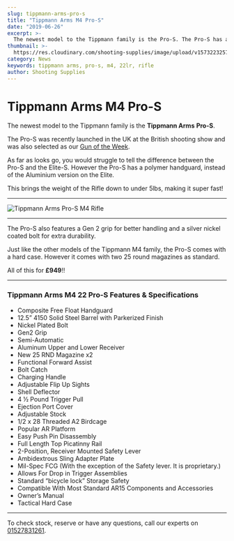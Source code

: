 ```yaml
---
slug: tippmann-arms-pro-s
title: "Tippmann Arms M4 Pro-S"
date: "2019-06-26"
excerpt: >-
  The newest model to the Tippmann family is the Pro-S. The Pro-S has a polymer handguard, instead of the Aluminium version on the Elite.
thumbnail: >-
  https://res.cloudinary.com/shooting-supplies/image/upload/v1573223257/guns/Tippmann-Arms-Pro-S-800x320.jpg
category: News
keywords: tippmann arms, pro-s, m4, 22lr, rifle
author: Shooting Supplies
---
```


# **Tippmann Arms M4 Pro-S**

The newest model to the Tippmann family is the **Tippmann Arms** **Pro-S**.

The Pro-S was recently launched in the UK at the British shooting show and was also selected as our [Gun of the Week](https://www.shootingsuppliesltd.co.uk/gun-of-the-week-tippmann-pro-s-19-07-19/).

As far as looks go, you would struggle to tell the difference between the Pro-S and the Elite-S. However the Pro-S has a polymer handguard, instead of the Aluminium version on the Elite.

This brings the weight of the Rifle down to under 5lbs, making it super fast!

****

![Tippmann Arms Pro-S M4 Rifle](https://res.cloudinary.com/shooting-supplies/image/upload/v1573223257/guns/Tippmann-Arms-Pro-S-800x320.jpg)

****

The Pro-S also features a Gen 2 grip for better handling and a silver nickel coated bolt for extra durability.

Just like the other models of the Tippmann M4 family, the Pro-S comes with a hard case. However it comes with two 25 round magazines as standard.

All of this for **£949**!!

****

### **Tippmann Arms M4 22 Pro-S Features & Specifications**

- Composite Free Float Handguard
- 12.5” 4150 Solid Steel Barrel with Parkerized Finish
- Nickel Plated Bolt
- Gen2 Grip
- Semi-Automatic
- Aluminum Upper and Lower Receiver
- New 25 RND Magazine x2
- Functional Forward Assist
- Bolt Catch
- Charging Handle
- Adjustable Flip Up Sights
- Shell Deflector
- 4 ½ Pound Trigger Pull
- Ejection Port Cover
- Adjustable Stock
- 1/2 x 28 Threaded A2 Birdcage
- Popular AR Platform
- Easy Push Pin Disassembly
- Full Length Top Picatinny Rail
- 2-Position, Receiver Mounted Safety Lever
- Ambidextrous Sling Adapter Plate
- Mil-Spec FCG (With the exception of the Safety lever. It is proprietary.)
- Allows For Drop in Trigger Assemblies
- Standard “bicycle lock” Storage Safety
- Compatible With Most Standard AR15 Components and Accessories
- Owner’s Manual
- Tactical Hard Case

****

To check stock, reserve or have any questions, call our experts on [01527831261](tel:01527831261).
